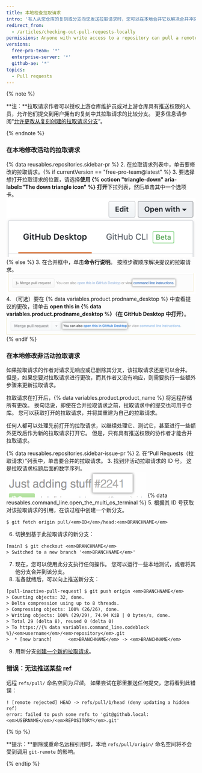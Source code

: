 ```yaml
---
title: 本地检查拉取请求
intro: '有人从您仓库的复刻或分支向您发送拉取请求时，您可以在本地合并它以解决合并冲突， 或者在 {% data variables.product.product_name %} 上合并之前测试并验证更改。'
redirect_from:
  - /articles/checking-out-pull-requests-locally
permissions: Anyone with write access to a repository can pull a remote pull request down locally.
versions:
  free-pro-team: '*'
  enterprise-server: '*'
  github-ae: '*'
topics:
  - Pull requests
---
```


  {% note %}

  **注：**拉取请求作者可以授权上游仓库维护员或对上游仓库具有推送权限的人员，允许他们提交到用户拥有的复刻中其拉取请求的比较分支。 更多信息请参阅“[允许更改从复刻创建的拉取请求分支](/articles/allowing-changes-to-a-pull-request-branch-created-from-a-fork)”。

  {% endnote %}

### 在本地修改活动的拉取请求

{% data reusables.repositories.sidebar-pr %}
2. 在拉取请求列表中，单击要修改的拉取请求。{% if currentVersion == "free-pro-team@latest" %}
3. 要选择想打开拉取请求的位置，请选择**使用 {% octicon "triangle-down" aria-label="The down triangle icon" %} 打开**下拉列表，然后单击其中一个选项卡。 ![Link to access command line pull request instructions](/assets/images/help/pull_requests/open-with-button.png){% else %}
3. 在合并框中，单击**命令行说明**。 按照步骤顺序解决提议的拉取请求。 ![访问命令行拉取请求说明的链接](/assets/images/help/pull_requests/pull_request_show_command_line_merge.png)
4. （可选）要在 {% data variables.product.prodname_desktop %} 中查看提议的更改，请单击 **open this in {% data variables.product.prodname_desktop %}（在 GitHub Desktop 中打开）**。 ![Link to open a pull request locally in Desktop](/assets/images/help/desktop/open-pr-in-desktop.png){% endif %}

### 在本地修改非活动拉取请求

如果拉取请求的作者对请求无响应或已删除其分叉，该拉取请求还是可以合并。 但是，如果您要对拉取请求进行更改，而其作者又没有响应，则需要执行一些额外步骤来更新拉取请求。

拉取请求在打开后，{% data variables.product.product_name %} 将远程存储所有更改。 换句话说，即使在合并拉取请求之前，拉取请求中的提交也可用于仓库。 您可以获取打开的拉取请求，并将其重建为自己的拉取请求。

任何人都可以处理先前打开的拉取请求，以继续处理它、测试它，甚至进行一些额外更改后作为新的拉取请求打开它。 但是，只有具有推送权限的协作者才能合并拉取请求。

{% data reusables.repositories.sidebar-issue-pr %}
2. 在“Pull Requests（拉取请求）”列表中，单击要合并的拉取请求。
3. 找到非活动拉取请求的 ID 号。 这是拉取请求标题后面的数字序列。 ![拉取请求 ID 号](/assets/images/help/pull_requests/pull_request_id_number.png)
{% data reusables.command_line.open_the_multi_os_terminal %}
5. 根据其 ID 号获取对该拉取请求的引用，在该过程中创建一个新分支。
  ```shell
  $ git fetch origin pull/<em>ID</em>/head:<em>BRANCHNAME</em>
  ```
6. 切换到基于此拉取请求的新分支：
  ```shell
  [main] $ git checkout <em>BRANCHNAME</em>
  > Switched to a new branch '<em>BRANCHNAME</em>'
  ```
7. 现在，您可以使用此分支执行任何操作。 您可以运行一些本地测试，或者将其他分支合并到该分支。
8. 准备就绪后，可以向上推送新分支：
  ```shell
  [pull-inactive-pull-request] $ git push origin <em>BRANCHNAME</em>
  > Counting objects: 32, done.
  > Delta compression using up to 8 threads.
  > Compressing objects: 100% (26/26), done.
  > Writing objects: 100% (29/29), 74.94 KiB | 0 bytes/s, done.
  > Total 29 (delta 8), reused 0 (delta 0)
  > To https://{% data variables.command_line.codeblock %}/<em>username</em>/<em>repository</em>.git
  >  * [new branch]      <em>BRANCHNAME</em> -> <em>BRANCHNAME</em>
  ```
9. 用新分支[创建一个新的拉取请求](/articles/creating-a-pull-request)。

### 错误：无法推送某些 ref

远程 `refs/pull/` 命名空间为*只读*。 如果尝试在那里推送任何提交，您将看到此错误：
```shell
! [remote rejected] HEAD -> refs/pull/1/head (deny updating a hidden ref)
error: failed to push some refs to 'git@github.local:<em>USERNAME</em>/<em>REPOSITORY</em>.git'
```

{% tip %}

**提示：**删除或重命名远程引用时，本地 `refs/pull/origin/` 命名空间将不会受到调用 `git-remote` 的影响。

{% endtip %}
